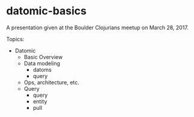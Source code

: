 # datomic-basics

A presentation given at the Boulder Clojurians meetup on March 28, 2017.

Topics:

* Datomic
  - Basic Overview
  - Data modeling
    - datoms
    - query
  - Ops, architecture, etc.
  - Query
    - query
    - entity
    - pull
